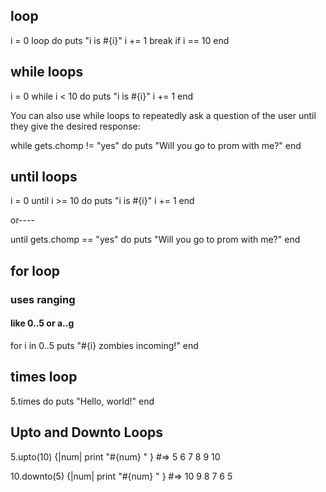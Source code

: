 ## loop

i = 0
loop do
puts "i is #{i}"
i += 1
break if i == 10
end

## while loops

i = 0
while i < 10 do
puts "i is #{i}"
i += 1
end

You can also use while loops to repeatedly ask a question of the user until they give the desired response:

while gets.chomp != "yes" do
puts "Will you go to prom with me?"
end

## until loops

i = 0
until i >= 10 do
puts "i is #{i}"
i += 1
end

or----

until gets.chomp == "yes" do
puts "Will you go to prom with me?"
end

## for loop

### uses ranging

#### like 0..5 or a..g

for i in 0..5
puts "#{i} zombies incoming!"
end

## times loop

5.times do
puts "Hello, world!"
end

## Upto and Downto Loops

5.upto(10) {|num| print "#{num} " } #=> 5 6 7 8 9 10

10.downto(5) {|num| print "#{num} " } #=> 10 9 8 7 6 5

